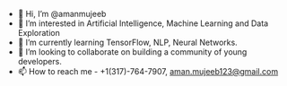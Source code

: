 - 👋 Hi, I’m @amanmujeeb
- 👀 I’m interested in Artificial Intelligence, Machine Learning and Data Exploration
- 🌱 I’m currently learning TensorFlow, NLP, Neural Networks.
- 💞️ I’m looking to collaborate on building a community of young developers.
- 📫 How to reach me - +1(317)-764-7907, aman.mujeeb123@gmail.com

